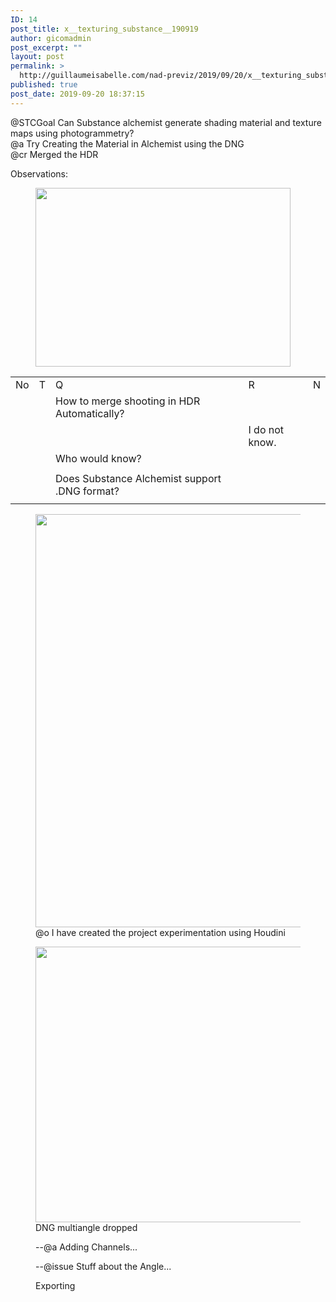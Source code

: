 ```yaml
---
ID: 14
post_title: x__texturing_substance__190919
author: gicomadmin
post_excerpt: ""
layout: post
permalink: >
  http://guillaumeisabelle.com/nad-previz/2019/09/20/x__texturing_substance__190919/
published: true
post_date: 2019-09-20 18:37:15
---
```

<!-- wp:paragraph -->
<p> @STCGoal Can Substance alchemist generate shading material and texture maps using photogrammetry? <br>@a Try Creating the Material in Alchemist using the DNG<br>@cr Merged the HDR<br></p>
<!-- /wp:paragraph -->

<!-- wp:paragraph -->
<p>Observations: </p>
<!-- /wp:paragraph -->

<!-- wp:image {"id":20,"width":408,"height":286} -->
<figure class="wp-block-image is-resized"><img src="http://guillaumeisabelle.com/nad-previz/wp-content/uploads/sites/19/2019/09/image-2.png" alt="" class="wp-image-20" width="408" height="286"/></figure>
<!-- /wp:image -->

<!-- wp:table -->
<table class="wp-block-table"><tbody><tr><td>No</td><td>T</td><td>Q</td><td>R</td><td>N</td></tr><tr><td></td><td></td><td>How to merge shooting in HDR Automatically?</td><td></td><td></td></tr><tr><td></td><td></td><td></td><td>I do not know.</td><td></td></tr><tr><td></td><td></td><td>Who would know?</td><td></td><td></td></tr><tr><td></td><td></td><td></td><td></td><td></td></tr><tr><td></td><td></td><td>Does Substance Alchemist support .DNG format?</td><td></td><td></td></tr><tr><td></td><td></td><td></td><td></td><td></td></tr></tbody></table>
<!-- /wp:table -->

<!-- wp:image {"id":18,"width":489,"height":661,"linkDestination":"custom"} -->
<figure class="wp-block-image is-resized"><a href="https://www.google.com/search?q=create+project+using+houdini&amp;rlz=1C1CHBF_enCA851CA851&amp;oq=create+project+using+houdini&amp;aqs=chrome..69i57.3464j0j7&amp;sourceid=chrome&amp;ie=UTF-8" target="_blank" rel="noreferrer noopener"><img src="http://guillaumeisabelle.com/nad-previz/wp-content/uploads/sites/19/2019/09/image-1-757x1024.png" alt="" class="wp-image-18" width="489" height="661"/></a><figcaption>@o I have created the project experimentation using Houdini</figcaption></figure>
<!-- /wp:image -->

<!-- wp:image {"id":32,"width":680,"height":441} -->
<figure class="wp-block-image is-resized"><img src="http://guillaumeisabelle.com/nad-previz/wp-content/uploads/sites/19/2019/09/image-5-1024x664.png" alt="" class="wp-image-32" width="680" height="441"/><figcaption>DNG multiangle dropped</figcaption></figure>
<!-- /wp:image -->

<!-- wp:image {"id":34} -->
<figure class="wp-block-image"><img src="http://guillaumeisabelle.com/nad-previz/wp-content/uploads/sites/19/2019/09/image-6-321x1024.png" alt="" class="wp-image-34"/><figcaption>--@a Adding Channels...</figcaption></figure>
<!-- /wp:image -->

<!-- wp:image {"id":36} -->
<figure class="wp-block-image"><img src="http://guillaumeisabelle.com/nad-previz/wp-content/uploads/sites/19/2019/09/image-7.png" alt="" class="wp-image-36"/><figcaption>--@issue Stuff about the Angle...</figcaption></figure>
<!-- /wp:image -->

<!-- wp:image {"id":38} -->
<figure class="wp-block-image"><img src="http://guillaumeisabelle.com/nad-previz/wp-content/uploads/sites/19/2019/09/image-8-1024x942.png" alt="" class="wp-image-38"/><figcaption>Exporting</figcaption></figure>
<!-- /wp:image -->